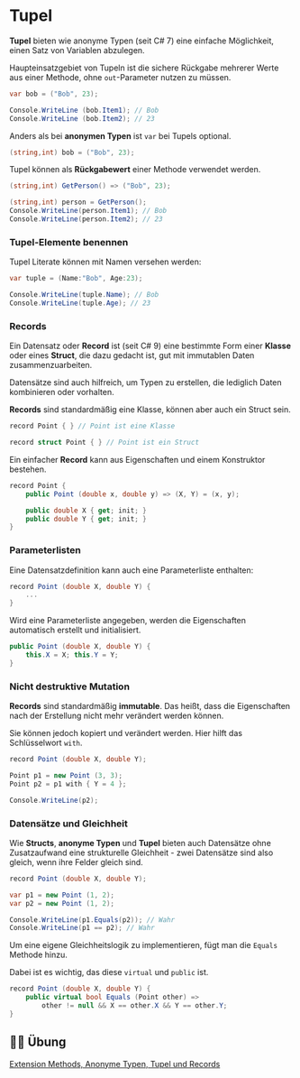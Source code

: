 # Tupel


**Tupel** bieten wie anonyme Typen (seit C# 7) eine einfache Möglichkeit, einen Satz von Variablen abzulegen.

Haupteinsatzgebiet von Tupeln ist die sichere Rückgabe mehrerer Werte aus einer Methode, ohne `out`-Parameter nutzen zu müssen.

```csharp
var bob = ("Bob", 23); 

Console.WriteLine (bob.Item1); // Bob 
Console.WriteLine (bob.Item2); // 23
```


Anders als bei **anonymen Typen** ist `var` bei Tupels optional.

```csharp
(string,int) bob = ("Bob", 23);
```

Tupel können als **Rückgabewert** einer Methode verwendet werden.

```csharp
(string,int) GetPerson() => ("Bob", 23);

(string,int) person = GetPerson(); 
Console.WriteLine(person.Item1); // Bob 
Console.WriteLine(person.Item2); // 23
```


### Tupel-Elemente benennen

Tupel Literate können mit Namen versehen werden:

```csharp
var tuple = (Name:"Bob", Age:23); 

Console.WriteLine(tuple.Name); // Bob 
Console.WriteLine(tuple.Age); // 23
```


### Records


Ein Datensatz oder **Record** ist (seit C# 9) eine bestimmte Form einer **Klasse** oder eines **Struct**, die dazu gedacht ist, gut mit immutablen Daten zusammenzuarbeiten. 

Datensätze sind auch hilfreich, um Typen zu erstellen, die lediglich Daten kombinieren oder vorhalten.


**Records** sind standardmäßig eine Klasse, können aber auch ein Struct sein.

```csharp
record Point { } // Point ist eine Klasse

record struct Point { } // Point ist ein Struct
```

Ein einfacher **Record** kann aus Eigenschaften und einem Konstruktor bestehen.

```csharp
record Point {
    public Point (double x, double y) => (X, Y) = (x, y);

    public double X { get; init; }
    public double Y { get; init; } 
}
```


### Parameterlisten

Eine Datensatzdefinition kann auch eine Parameterliste enthalten:

```csharp
record Point (double X, double Y) {
    ... 
}
```

Wird eine Parameterliste angegeben, werden die Eigenschaften automatisch erstellt und initialisiert.

```csharp
public Point (double X, double Y) {
    this.X = X; this.Y = Y; 
}
```


### Nicht destruktive Mutation

**Records** sind standardmäßig **immutable**. Das heißt, dass die Eigenschaften nach der Erstellung nicht mehr verändert werden können.

Sie können jedoch kopiert und verändert werden. Hier hilft das Schlüsselwort `with`.

```csharp
record Point (double X, double Y);

Point p1 = new Point (3, 3);
Point p2 = p1 with { Y = 4 };

Console.WriteLine(p2);
```


### Datensätze und Gleichheit

Wie **Structs**, **anonyme Typen** und **Tupel** bieten auch Datensätze ohne Zusatzaufwand eine strukturelle Gleichheit - zwei Datensätze sind also gleich, wenn ihre Felder gleich sind.

```csharp
record Point (double X, double Y);

var p1 = new Point (1, 2);
var p2 = new Point (1, 2);

Console.WriteLine(p1.Equals(p2)); // Wahr
Console.WriteLine(p1 == p2); // Wahr
```


Um eine eigene Gleichheitslogik zu implementieren, fügt man die `Equals` Methode hinzu.

Dabei ist es wichtig, das diese `virtual` und `public` ist.

```csharp
record Point (double X, double Y) {
    public virtual bool Equals (Point other) => 
        other != null && X == other.X && Y == other.Y;
}
```


## 🏋️‍♀️ Übung

<a href="https://github.com/roeb/Training-C-Sharp/140-tupel-records/" target="_blank">Extension Methods, Anonyme Typen, Tupel und Records</a>